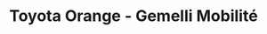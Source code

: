 ---
title: "Toyota Orange - Gemelli Mobilité"
url: /orange/toyota-orange-gemelli-mobilite/
shop: Autohaus
---